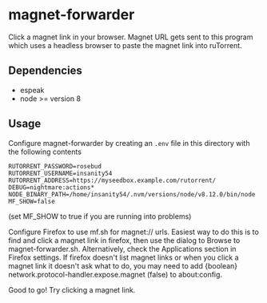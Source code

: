 # magnet-forwarder

Click a magnet link in your browser. Magnet URL gets sent to this program which uses a headless browser to paste the magnet link into ruTorrent.

## Dependencies

  * espeak
  * node >= version 8

## Usage

Configure magnet-forwarder by creating an `.env` file in this directory with the following contents

```
RUTORRENT_PASSWORD=rosebud
RUTORRENT_USERNAME=insanity54
RUTORRENT_ADDRESS=https://myseedbox.example.com/rutorrent/
DEBUG=nightmare:actions*
NODE_BINARY_PATH=/home/insanity54/.nvm/versions/node/v8.12.0/bin/node
MF_SHOW=false
```

(set MF_SHOW to true if you are running into problems)

Configure Firefox to use mf.sh for magnet:// urls. Easiest way to do this is to find and click a magnet link in firefox, then use the dialog to Browse to magnet-forwarder.sh. Alternatively, check the Applications section in Firefox settings. If firefox doesn't list magnet links or when you click a magnet link it doesn't ask what to do, you may need to add {boolean} network.protocol-handler.expose.magnet (false) to about:config.

Good to go! Try clicking a magnet link.

